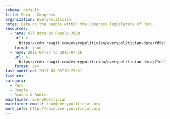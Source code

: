 ```yaml
---
schema: default
title: Peru — Congress
organization: EveryPolitician
notes: Data on the people within the Congress legislature of Peru.
resources:
  - name: All Data as Popolo JSON
    url: >-
      https://cdn.rawgit.com/everypolitician/everypolitician-data/fd5ebf54e96cfaf105c75d77874f525e5d2068c9/data/Peru/Congreso/ep-popolo-v1.0.json
    format: json
  - name: 2011-07-27 to 2016-07-26
    url: >-
      https://cdn.rawgit.com/everypolitician/everypolitician-data/21ec194b50bfdde3128a288176b64d087f38962d/data/Peru/Congreso/term-2011.csv
    format: csv
last_modified: 2017-03-03T10:29:51
license: ''
category:
  - Peru
  - People
  - Groups & Bodies
maintainer: EveryPolitician
maintainer_email: team@everypolitician.org
more_info: http://docs.everypolitician.org
---
```

